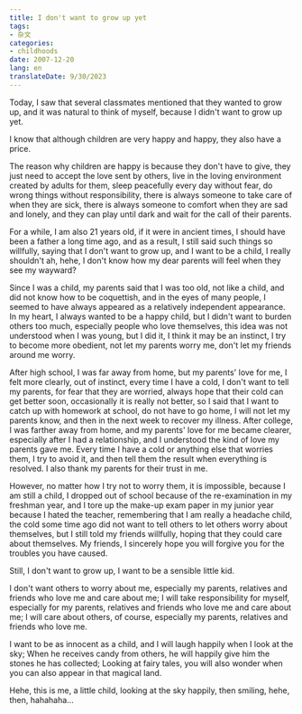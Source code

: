 ```yaml
---
title: I don't want to grow up yet
tags:
- 杂文
categories:
- childhoods
date: 2007-12-20
lang: en
translateDate: 9/30/2023
---
```


Today, I saw that several classmates mentioned that they wanted to grow up, and it was natural to think of myself, because I didn't want to grow up yet.

I know that although children are very happy and happy, they also have a price.

The reason why children are happy is because they don't have to give, they just need to accept the love sent by others, live in the loving environment created by adults for them, sleep peacefully every day without fear, do wrong things without responsibility, there is always someone to take care of when they are sick, there is always someone to comfort when they are sad and lonely, and they can play until dark and wait for the call of their parents.

For a while, I am also 21 years old, if it were in ancient times, I should have been a father a long time ago, and as a result, I still said such things so willfully, saying that I don't want to grow up, and I want to be a child, I really shouldn't ah, hehe, I don't know how my dear parents will feel when they see my wayward?

Since I was a child, my parents said that I was too old, not like a child, and did not know how to be coquettish, and in the eyes of many people, I seemed to have always appeared as a relatively independent appearance. In my heart, I always wanted to be a happy child, but I didn't want to burden others too much, especially people who love themselves, this idea was not understood when I was young, but I did it, I think it may be an instinct, I try to become more obedient, not let my parents worry me, don't let my friends around me worry.

After high school, I was far away from home, but my parents' love for me, I felt more clearly, out of instinct, every time I have a cold, I don't want to tell my parents, for fear that they are worried, always hope that their cold can get better soon, occasionally it is really not better, so I said that I want to catch up with homework at school, do not have to go home, I will not let my parents know, and then in the next week to recover my illness. After college, I was farther away from home, and my parents' love for me became clearer, especially after I had a relationship, and I understood the kind of love my parents gave me. Every time I have a cold or anything else that worries them, I try to avoid it, and then tell them the result when everything is resolved. I also thank my parents for their trust in me.

However, no matter how I try not to worry them, it is impossible, because I am still a child, I dropped out of school because of the re-examination in my freshman year, and I tore up the make-up exam paper in my junior year because I hated the teacher, remembering that I am really a headache child, the cold some time ago did not want to tell others to let others worry about themselves, but I still told my friends willfully, hoping that they could care about themselves. My friends, I sincerely hope you will forgive you for the troubles you have caused.

Still, I don't want to grow up, I want to be a sensible little kid.

I don't want others to worry about me, especially my parents, relatives and friends who love me and care about me; I will take responsibility for myself, especially for my parents, relatives and friends who love me and care about me; I will care about others, of course, especially my parents, relatives and friends who love me.

I want to be as innocent as a child, and I will laugh happily when I look at the sky; When he receives candy from others, he will happily give him the stones he has collected; Looking at fairy tales, you will also wonder when you can also appear in that magical land.

Hehe, this is me, a little child, looking at the sky happily, then smiling, hehe, then, hahahaha...
